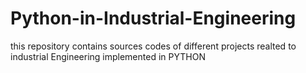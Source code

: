 # Python-in-Industrial-Engineering
this repository contains sources  codes of different projects realted to industrial Engineering implemented in PYTHON
